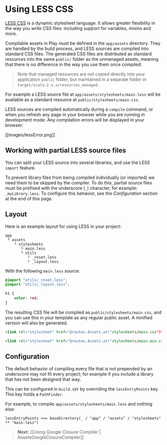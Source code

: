 # Using LESS CSS

[LESS CSS](http://lesscss.org/) is a dynamic stylesheet language. It allows greater flexibility in the way you write CSS files: including support for variables, mixins and more.

Compilable assets in Play must be defined in the `app/assets` directory. They are handled by the build process, and LESS sources are compiled into standard CSS files. The generated CSS files are distributed as standard resources into the same `public/` folder as the unmanaged assets, meaning that there is no difference in the way you use them once compiled.

> Note that managed resources are not copied directly into your application `public` folder, but maintained in a separate folder in `target/scala-2.x.x/resources_managed`.

For example a LESS source file at `app/assets/stylesheets/main.less` will be available as a standard resource at `public/stylesheets/main.css`.

LESS sources are compiled automatically during a `compile` command, or when you refresh any page in your browser while you are running in development mode. Any compilation errors will be displayed in your browser:

[[images/lessError.png]]

## Working with partial LESS source files

You can split your LESS source into several libraries, and use the LESS `import` feature. 

To prevent library files from being compiled individually (or imported) we need them to be skipped by the compiler. To do this, partial source files must be prefixed with the underscore (`_`) character, for example: `_myLibrary.less`. To configure this behavior, see the _Configuration_ section at the end of this page.

## Layout

Here is an example layout for using LESS in your project:

```
app
 └ assets
    └ stylesheets
       └ main.less
       └ utils
          └ _reset.less
          └ _layout.less    
```

With the following `main.less` source:

```css
@import "utils/_reset.less";
@import "utils/_layout.less";

h1 {
    color: red;
}
```

The resulting CSS file will be compiled as `public/stylesheets/main.css`, and you can use this in your template as any regular public asset. A minified version will also be generated.

```html
<link rel="stylesheet" href="@routes.Assets.at("stylesheets/main.css")">
```

```html
<link rel="stylesheet" href="@routes.Assets.at("stylesheets/main.min.css")">
```

## Configuration

The default behavior of compiling every file that is not prepended by an underscore may not fit every project; for example if you include a library that has not been designed that way.

This can be configured in `build.sbt` by overriding the `lessEntryPoints` key. This key holds a `PathFinder`.

For example, to compile `app/assets/stylesheets/main.less` and nothing else:

```
lessEntryPoints <<= baseDirectory(_ / "app" / "assets" / "stylesheets" ** "main.less")
```

> **Next:** [[Using Google Closure Compiler | AssetsGoogleClosureCompiler]]
